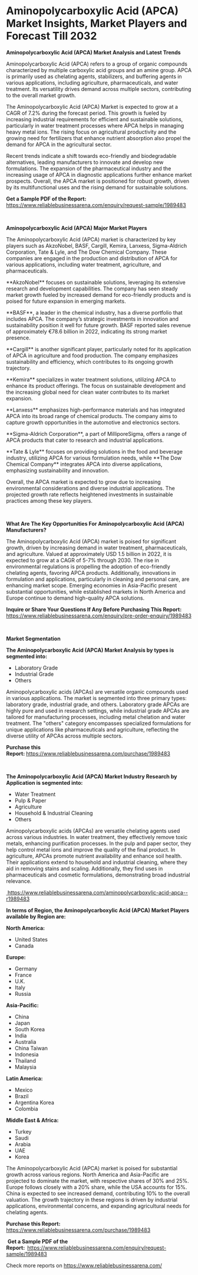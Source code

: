 <p><h1>Aminopolycarboxylic Acid (APCA) Market Insights, Market Players and Forecast Till 2032</h1></p><p><strong>Aminopolycarboxylic Acid (APCA) Market Analysis and Latest Trends</strong></p>
<p><p>Aminopolycarboxylic Acid (APCA) refers to a group of organic compounds characterized by multiple carboxylic acid groups and an amine group. APCA is primarily used as chelating agents, stabilizers, and buffering agents in various applications, including agriculture, pharmaceuticals, and water treatment. Its versatility drives demand across multiple sectors, contributing to the overall market growth.</p><p>The Aminopolycarboxylic Acid (APCA) Market is expected to grow at a CAGR of 7.2% during the forecast period. This growth is fueled by increasing industrial requirements for efficient and sustainable solutions, particularly in water treatment processes where APCA helps in managing heavy metal ions. The rising focus on agricultural productivity and the growing need for fertilizers that enhance nutrient absorption also propel the demand for APCA in the agricultural sector. </p><p>Recent trends indicate a shift towards eco-friendly and biodegradable alternatives, leading manufacturers to innovate and develop new formulations. The expansion of the pharmaceutical industry and the increasing usage of APCA in diagnostic applications further enhance market prospects. Overall, the APCA market is positioned for robust growth, driven by its multifunctional uses and the rising demand for sustainable solutions.</p></p>
<p><strong>Get a Sample PDF of the Report:&nbsp;</strong> <a href="https://www.reliablebusinessarena.com/enquiry/request-sample/1989483?utm_campaign=2114&utm_medium=2&utm_source=Github&utm_content=ia&utm_term=04022025&utm_id=aminopolycarboxylic-acid-apca">https://www.reliablebusinessarena.com/enquiry/request-sample/1989483</a></p>
<p>&nbsp;</p>
<p><strong>Aminopolycarboxylic Acid (APCA) Major Market Players</strong></p>
<p><p>The Aminopolycarboxylic Acid (APCA) market is characterized by key players such as AkzoNobel, BASF, Cargill, Kemira, Lanxess, Sigma-Aldrich Corporation, Tate & Lyle, and The Dow Chemical Company. These companies are engaged in the production and distribution of APCA for various applications, including water treatment, agriculture, and pharmaceuticals.</p><p>**AkzoNobel** focuses on sustainable solutions, leveraging its extensive research and development capabilities. The company has seen steady market growth fueled by increased demand for eco-friendly products and is poised for future expansion in emerging markets.</p><p>**BASF**, a leader in the chemical industry, has a diverse portfolio that includes APCA. The company’s strategic investments in innovation and sustainability position it well for future growth. BASF reported sales revenue of approximately €78.6 billion in 2022, indicating its strong market presence.</p><p>**Cargill** is another significant player, particularly noted for its application of APCA in agriculture and food production. The company emphasizes sustainability and efficiency, which contributes to its ongoing growth trajectory. </p><p>**Kemira** specializes in water treatment solutions, utilizing APCA to enhance its product offerings. The focus on sustainable development and the increasing global need for clean water contributes to its market expansion.</p><p>**Lanxess** emphasizes high-performance materials and has integrated APCA into its broad range of chemical products. The company aims to capture growth opportunities in the automotive and electronics sectors.</p><p>**Sigma-Aldrich Corporation**, a part of MilliporeSigma, offers a range of APCA products that cater to research and industrial applications. </p><p>**Tate & Lyle** focuses on providing solutions in the food and beverage industry, utilizing APCA for various formulation needs, while **The Dow Chemical Company** integrates APCA into diverse applications, emphasizing sustainability and innovation.</p><p>Overall, the APCA market is expected to grow due to increasing environmental considerations and diverse industrial applications. The projected growth rate reflects heightened investments in sustainable practices among these key players.</p></p>
<p>&nbsp;</p>
<p><strong>What Are The Key Opportunities For Aminopolycarboxylic Acid (APCA) Manufacturers?</strong></p>
<p><p>The Aminopolycarboxylic Acid (APCA) market is poised for significant growth, driven by increasing demand in water treatment, pharmaceuticals, and agriculture. Valued at approximately USD 1.5 billion in 2022, it is expected to grow at a CAGR of 5-7% through 2030. The rise in environmental regulations is propelling the adoption of eco-friendly chelating agents, favoring APCA products. Additionally, innovations in formulation and applications, particularly in cleaning and personal care, are enhancing market scope. Emerging economies in Asia-Pacific present substantial opportunities, while established markets in North America and Europe continue to demand high-quality APCA solutions.</p></p>
<p><strong>Inquire or Share Your Questions If Any Before Purchasing This Report:</strong> <a href="https://www.reliablebusinessarena.com/enquiry/pre-order-enquiry/1989483?utm_campaign=2114&utm_medium=2&utm_source=Github&utm_content=ia&utm_term=04022025&utm_id=aminopolycarboxylic-acid-apca">https://www.reliablebusinessarena.com/enquiry/pre-order-enquiry/1989483</a></p>
<p>&nbsp;</p>
<p><strong>Market Segmentation</strong></p>
<p><strong>The Aminopolycarboxylic Acid (APCA) Market Analysis by types is segmented into:</strong></p>
<p><ul><li>Laboratory Grade</li><li>Industrial Grade</li><li>Others</li></ul></p>
<p><p>Aminopolycarboxylic acids (APCAs) are versatile organic compounds used in various applications. The market is segmented into three primary types: laboratory grade, industrial grade, and others. Laboratory grade APCAs are highly pure and used in research settings, while industrial grade APCAs are tailored for manufacturing processes, including metal chelation and water treatment. The "others" category encompasses specialized formulations for unique applications like pharmaceuticals and agriculture, reflecting the diverse utility of APCAs across multiple sectors.</p></p>
<p><strong>Purchase this Report:&nbsp;</strong><a href="https://www.reliablebusinessarena.com/purchase/1989483?utm_campaign=2114&utm_medium=2&utm_source=Github&utm_content=ia&utm_term=04022025&utm_id=aminopolycarboxylic-acid-apca">https://www.reliablebusinessarena.com/purchase/1989483</a></p>
<p>&nbsp;</p>
<p><strong>The Aminopolycarboxylic Acid (APCA) Market Industry Research by Application is segmented into:</strong></p>
<p><ul><li>Water Treatment</li><li>Pulp & Paper</li><li>Agriculture</li><li>Household & Industrial Cleaning</li><li>Others</li></ul></p>
<p><p>Aminopolycarboxylic acids (APCAs) are versatile chelating agents used across various industries. In water treatment, they effectively remove toxic metals, enhancing purification processes. In the pulp and paper sector, they help control metal ions and improve the quality of the final product. In agriculture, APCAs promote nutrient availability and enhance soil health. Their applications extend to household and industrial cleaning, where they aid in removing stains and scaling. Additionally, they find uses in pharmaceuticals and cosmetic formulations, demonstrating broad industrial relevance.</p></p>
<p><a href="https://www.reliablebusinessarena.com/aminopolycarboxylic-acid-apca--r1989483?utm_campaign=2114&utm_medium=2&utm_source=Github&utm_content=ia&utm_term=04022025&utm_id=aminopolycarboxylic-acid-apca">&nbsp;https://www.reliablebusinessarena.com/aminopolycarboxylic-acid-apca--r1989483</a></p>
<p><strong>In terms of Region, the Aminopolycarboxylic Acid (APCA) Market Players available by Region are:</strong></p>
<p>
    <p> <strong> North America: </strong>
        <ul>
            <li>United States</li>
            <li>Canada</li>
        </ul>
        </p> 
    <p> <strong> Europe: </strong>
        <ul>
            <li>Germany</li>
            <li>France</li>
            <li>U.K.</li>
            <li>Italy</li>
            <li>Russia</li>
        </ul>
        </p> 
    <p> <strong> Asia-Pacific: </strong>
        <ul>
            <li>China</li>
            <li>Japan</li>
            <li>South Korea</li>
            <li>India</li>
            <li>Australia</li>
            <li>China Taiwan</li>
            <li>Indonesia</li>
            <li>Thailand</li>
            <li>Malaysia</li>
        </ul>
        </p> 
    <p> <strong> Latin America: </strong>
        <ul>
            <li>Mexico</li>
            <li>Brazil</li>
            <li>Argentina Korea</li>
            <li>Colombia</li>
        </ul>
        </p> 
    <p> <strong> Middle East & Africa: </strong>
        <ul>
            <li>Turkey</li>
            <li>Saudi</li>
            <li>Arabia</li>
            <li>UAE</li>
            <li>Korea</li>
        </ul>
    </p>
    </p>
<p><p>The Aminopolycarboxylic Acid (APCA) market is poised for substantial growth across various regions. North America and Asia-Pacific are projected to dominate the market, with respective shares of 30% and 25%. Europe follows closely with a 20% share, while the USA accounts for 15%. China is expected to see increased demand, contributing 10% to the overall valuation. The growth trajectory in these regions is driven by industrial applications, environmental concerns, and expanding agricultural needs for chelating agents.</p></p>
<p><strong>Purchase this Report: </strong><a href="https://www.reliablebusinessarena.com/purchase/1989483?utm_campaign=2114&utm_medium=2&utm_source=Github&utm_content=ia&utm_term=04022025&utm_id=aminopolycarboxylic-acid-apca">https://www.reliablebusinessarena.com/purchase/1989483</a></p>
<p>&nbsp;<strong>Get a Sample PDF of the Report:&nbsp;&nbsp;</strong><a href="https://www.reliablebusinessarena.com/enquiry/request-sample/1989483?utm_campaign=2114&utm_medium=2&utm_source=Github&utm_content=ia&utm_term=04022025&utm_id=aminopolycarboxylic-acid-apca">https://www.reliablebusinessarena.com/enquiry/request-sample/1989483</a></p>
<p><strong></strong></p>
<p>Check more reports on <a href="https://www.reliablebusinessarena.com/?utm_campaign=2114&utm_medium=2&utm_source=Github&utm_content=ia&utm_term=04022025&utm_id=aminopolycarboxylic-acid-apca">https://www.reliablebusinessarena.com/</a></p>